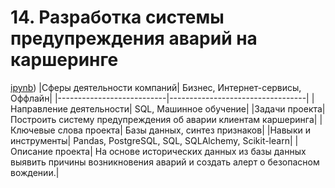 # 14. Разработка системы предупреждения аварий на каршеринге
[ipynb](https://github.com/AlexKretov/Portfolio/blob/078ae9f87230331348a92f7cc414ba54095f1f11/Car_accident_prediction/car_accident_prediction.ipynb))
|Сферы деятельности компаний| Бизнес, Интернет-сервисы, Оффлайн|
|---------------------------|----------------------------------|
|Направление деятельности| SQL, Машинное обучение|
|Задачи проекта| Построить систему предупреждения об аварии клиентам каршеринга|
|Ключевые слова проекта| Базы данных, синтез признаков|
|Навыки и инструменты| Pandas, PostgreSQL, SQL, SQLAlchemy, Scikit-learn|
|Описание проекта| На основе исторических данных из базы данных выявить причины возникновения аварий и создать алерт о безопасном вождении.|
